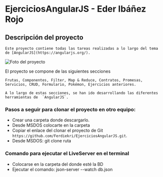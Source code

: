 # EjerciciosAngularJS - Eder Ibáñez Rojo

## Descripción del proyecto
    Este proyecto contiene todas las tareas realizadas a lo largo del tema de [AngularJS](https://angularjs.org/).

![Foto del proyecto](http://url/to/img.png)

El proyecto se compone de las siguientes secciones
```
Frutas, Componentes, Filter, Map & Reduce, Contratos, Promesas, Servicios, CRUD, Formulario, Pokémon, Ejercicios anteriores.
```

    A lo largo de estas secciones, se han ido desarrollando las diferentes herramientas de  `AngularJS`.

### Pasos a seguir para clonar el proyecto en otro equipo:

  - Crear una carpeta donde descargarlo.
  - Desde MSDOS colocarte en la carpeta
  - Copiar el enlace del clonar el proyecto de Git `https://github.com/Ferdiekri/EjerciciosAngularJS.git`.
  - Desde MSDOS: git clone ruta


### Comando para ejecutar el LiveServer en el terminal
  - Colocarse en la carpeta del donde esté la BD
  - Ejecutar el comando: json-server --watch db.json